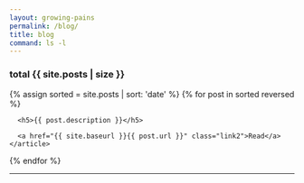 ```yaml
---
layout: growing-pains
permalink: /blog/
title: blog
command: ls -l
---
```


### total {{ site.posts | size }}
<div class="posts">
  {% assign sorted = site.posts | sort: 'date' %}
  {% for post in sorted reversed %}
    <article class="post">

      <h5>{{ post.description }}</h5>

      <a href="{{ site.baseurl }}{{ post.url }}" class="link2">Read</a>
    </article>
  {% endfor %}
</div>

<hr>

